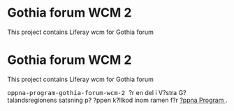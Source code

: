 
<td id="wikicontent" class="psdescription">
  <h1>
    <a name="Gothia_forum_WCM_2">
    </a>
    Gothia forum WCM 2
    <a href="#Gothia_forum_WCM_2" class="section_anchor">
    </a>
  </h1>
  <p>
    This project contains Liferay wcm for Gothia forum 
  </p>
</td>

<td id="wikicontent" class="psdescription">
  <h1>
    <a name="Gothia_forum_WCM_2">
    </a>
    Gothia forum WCM 2
    <a href="#Gothia_forum_WCM_2" class="section_anchor">
    </a>
  </h1>
  <p>
    This project contains Liferay wcm for Gothia forum 
  </p>
</td>

  <p>
    <tt>
      oppna-program-gothia-forum-wcm-2
    </tt>
     ?r en del i V?stra G?talandsregionens satsning p? ?ppen k?llkod inom ramen f?r 
    <a href="https://github.com/Vastra-Gotalandsregionen//oppna-program">
      ?ppna Program
    </a>
    . 
  </p>